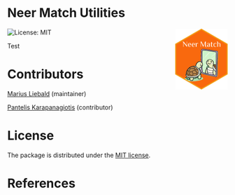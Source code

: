 # Neer Match Utilities


<a href="https://py-neer-match-utilities.maliedvp.de" style="float:right;margin-left:10px;"><img src="docs/source/_static/img/hex-logo.png" align="right" height="139" alt="neermatch utilities website" /></a>

<!-- badges: start -->

![License: MIT](https://img.shields.io/badge/License-MIT-blue.svg)
<!-- badges: end -->

Test

# Contributors

[Marius Liebald](https://www.marius-liebald.de) (maintainer)

[Pantelis Karapanagiotis](https://www.pikappa.eu) (contributor)

# License

The package is distributed under the <a href="LICENSE.html">MIT license</a>.

# References
